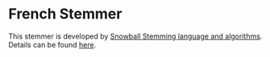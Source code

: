 # French Stemmer

This stemmer is developed by [Snowball Stemming language and algorithms](https://github.com/snowballstem). Details can be found [here](https://github.com/snowballstem/snowball).
